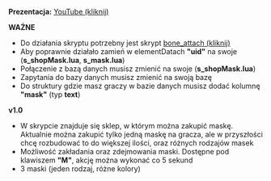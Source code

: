 **Prezentacja:** [YouTube (kliknij)](https://youtu.be/GDcS4ONnqSg)


**WAŻNE**
- Do działania skryptu potrzebny jest skrypt [bone_attach (kliknij)](https://community.multitheftauto.com/index.php?p=resources&s=details&id=2540)
- Aby poprawnie działało zamień w elementDatach **"uid"** na swoje (**s_shopMask.lua**, **s_mask.lua**)
- Połączenie z bazą danych musisz zmienić na swoje (**s_shopMask.lua**)
- Zapytania do bazy danych musisz zmienić na swoją bazę
- Do struktury gdzie masz graczy w bazie danych musisz dodać kolumnę **"mask"** (typ **text**)
 

**v1.0**
- W skrypcie znajduje się sklep, w którym można zakupić maskę. Aktualnie można zakupić tylko jedną maskę na gracza, ale w przyszłości chcę rozbudować to do większej ilości, oraz różnych rodzajów masek
- Możliwość zakładania oraz zdejmowania maski. Dostępne pod klawiszem **"M"**, akcję można wykonać co 5 sekund
- 3 maski (jeden rodzaj, różne kolory)
